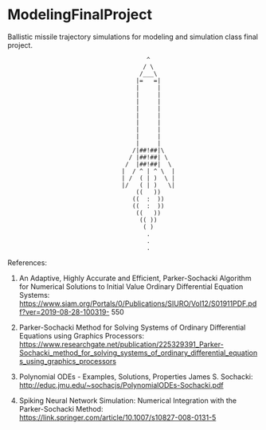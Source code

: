 # ModelingFinalProject
Ballistic missile trajectory simulations for modeling and simulation class final project.

                                           
                                           ^
                                          / \
                                         /___\
                                        |=   =|
                                        |     |
                                        |     |
                                        |     |
                                        |     |
                                        |     |
                                        |     |
                                        |     |
                                        |     |
                                        |     |
                                       /|##!##|\
                                      / |##!##| \
                                     /  |##!##|  \
                                    |  / ^ | ^ \  |
                                    | /  ( | )  \ |
                                    |/   ( | )   \|
                                        ((   ))
                                       ((  :  ))
                                       ((  :  ))
                                        ((   ))
                                         (( ))
                                          ( )
                                           .
                                           .
                                           .                                                 

References:

1. An Adaptive, Highly Accurate and Efficient, Parker-Sochacki Algorithm for Numerical Solutions to Initial 
Value Ordinary Differential Equation Systems:
https://www.siam.org/Portals/0/Publications/SIURO/Vol12/S01911PDF.pdf?ver=2019-08-28-100319-
550

2. Parker-Sochacki Method for Solving Systems of Ordinary Differential Equations using Graphics 
Processors:
https://www.researchgate.net/publication/225329391_Parker-Sochacki_method_for_solving_systems_of_ordinary_differential_equations_using_graphics_processors

3. Polynomial ODEs - Examples, Solutions, Properties James S. Sochacki:
http://educ.jmu.edu/~sochacjs/PolynomialODEs-Sochacki.pdf

4. Spiking Neural Network Simulation: Numerical Integration with the Parker-Sochacki Method:
https://link.springer.com/article/10.1007/s10827-008-0131-5

